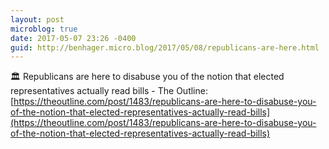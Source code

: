 ```yaml
---
layout: post
microblog: true
date: 2017-05-07 23:26 -0400
guid: http://benhager.micro.blog/2017/05/08/republicans-are-here.html
---
```

🏛 Republicans are here to disabuse you of the notion that elected representatives actually read bills - The Outline: [https://theoutline.com/post/1483/republicans-are-here-to-disabuse-you-of-the-notion-that-elected-representatives-actually-read-bills](https://theoutline.com/post/1483/republicans-are-here-to-disabuse-you-of-the-notion-that-elected-representatives-actually-read-bills)
